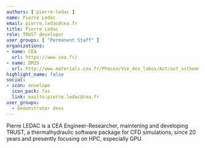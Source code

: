 ```yaml
---
authors: [ pierre-ledac ]
name: Pierre Ledac
email: pierre.ledac@cea.fr
title: Pierre Ledac
role: TRUST developer
user_groups: [ "Permanent Staff" ]
organizations:
- name: CEA
  url: https://www.cea.fr/
- name: DM2S
  url: http://www.materials.cea.fr/Phocea/Vie_des_labos/Ast/ast_sstheme.php?id_ast=77
highlight_name: false
social:
- icon: envelope
  icon_pack: fas
  link: mailto:pierre.ledac@cea.fr
user_groups:
  - Demonstrator devs
---
```


Pierre LEDAC is a CEA Engineer-Researcher, maintening and developing TRUST, a thermalhydraulic software package for CFD simulations, since 20 years and presently focusing on HPC, especially GPU.
